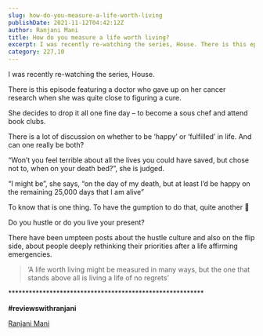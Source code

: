 ```yaml
---
slug: how-do-you-measure-a-life-worth-living
publishDate: 2021-11-12T04:42:12Z
author: Ranjani Mani
title: How do you measure a life worth living? 
excerpt: I was recently re-watching the series, House. There is this episode featuring a doctor who gave up on her cancer research when she was quite close to figuring a cure. She decides to drop it all one fine day – to become a sous chef and attend book clubs. There is a lot of discussion  ... 
category: 227,10
---
```


I was recently re-watching the series, House.

There is this episode featuring a doctor who gave up on her cancer research when she was quite close to figuring a cure.

She decides to drop it all one fine day – to become a sous chef and attend book clubs.

There is a lot of discussion on whether to be ‘happy’ or ‘fulfilled’ in life. And can one really be both?

“Won’t you feel terrible about all the lives you could have saved, but chose not to, when on your death bed?”, she is judged.

“I might be”, she says, “on the day of my death, but at least I’d be happy on the remaining 25,000 days that I am alive”

To know that is one thing. To have the gumption to do that, quite another 🙂

Do you hustle or do you live your present?

There have been umpteen posts about the hustle culture and also on the flip side, about people deeply rethinking their priorities after a life affirming emergencies.

> ‘A life worth living might be measured in many ways, but the one that stands above all is living a life of no regrets’

\*\*\*\*\*\*\*\*\*\*\*\*\*\*\*\*\*\*\*\*\*\*\*\*\*\*\*\*\*\*\*\*\*\*\*\*\*\*\*\*\*\*\*\*\*\*\*\*\*\*\*\*\*\*\*\*\*

**#reviewswithranjani**

[Ranjani Mani](https://www.linkedin.com/feed/#)
